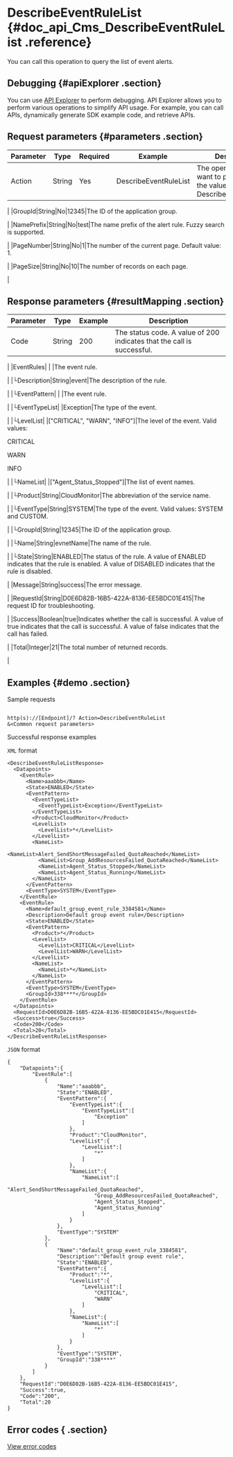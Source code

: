 # DescribeEventRuleList {#doc_api_Cms_DescribeEventRuleList .reference}

You can call this operation to query the list of event alerts.

## Debugging {#apiExplorer .section}

You can use [API Explorer](https://api.aliyun.com/#product=Cms&api=DescribeEventRuleList) to perform debugging. API Explorer allows you to perform various operations to simplify API usage. For example, you can call APIs, dynamically generate SDK example code, and retrieve APIs.

## Request parameters {#parameters .section}

|Parameter|Type|Required|Example|Description|
|---------|----|--------|-------|-----------|
|Action|String|Yes|DescribeEventRuleList|The operation that you want to perform. Set the value to DescribeEventRuleList.

 |
|GroupId|String|No|12345|The ID of the application group.

 |
|NamePrefix|String|No|test|The name prefix of the alert rule. Fuzzy search is supported.

 |
|PageNumber|String|No|1|The number of the current page. Default value: 1.

 |
|PageSize|String|No|10|The number of records on each page.

 |

## Response parameters {#resultMapping .section}

|Parameter|Type|Example|Description|
|---------|----|-------|-----------|
|Code|String|200|The status code. A value of 200 indicates that the call is successful.

 |
|EventRules| | |The event rule.

 |
|└Description|String|event|The description of the rule.

 |
|└EventPattern| | |The event rule.

 |
|└EventTypeList| |Exception|The type of the event.

 |
|└LevelList| |\["CRITICAL", "WARN", "INFO"\]|The level of the event. Valid values:

 CRITICAL

 WARN

 INFO

 |
|└NameList| |\["Agent\_Status\_Stopped"\]|The list of event names.

 |
|└Product|String|CloudMonitor|The abbreviation of the service name.

 |
|└EventType|String|SYSTEM|The type of the event. Valid values: SYSTEM and CUSTOM.

 |
|└GroupId|String|12345|The ID of the application group.

 |
|└Name|String|evnetName|The name of the rule.

 |
|└State|String|ENABLED|The status of the rule. A value of ENABLED indicates that the rule is enabled. A value of DISABLED indicates that the rule is disabled.

 |
|Message|String|success|The error message.

 |
|RequestId|String|D0E6D82B-16B5-422A-8136-EE5BDC01E415|The request ID for troubleshooting.

 |
|Success|Boolean|true|Indicates whether the call is successful. A value of true indicates that the call is successful. A value of false indicates that the call has failed.

 |
|Total|Integer|21|The total number of returned records.

 |

## Examples {#demo .section}

Sample requests

``` {#request_demo}

http(s)://[Endpoint]/? Action=DescribeEventRuleList
&<Common request parameters>

```

Successful response examples

`XML` format

``` {#xml_return_success_demo}
<DescribeEventRuleListResponse>
  <Datapoints> 
    <EventRule>
      <Name>aaabbb</Name>
      <State>ENABLED</State>
      <EventPattern>
        <EventTypeList>
          <EventTypeList>Exception</EventTypeList>
        </EventTypeList>
        <Product>CloudMonitor</Product>
        <LevelList>
          <LevelList>*</LevelList>
        </LevelList>
        <NameList>
          <NameList>Alert_SendShortMessageFailed_QuotaReached</NameList>
          <NameList>Group_AddResourcesFailed_QuotaReached</NameList>
          <NameList>Agent_Status_Stopped</NameList>
          <NameList>Agent_Status_Running</NameList>
        </NameList>
      </EventPattern>
      <EventType>SYSTEM</EventType>
    </EventRule> 
    <EventRule>
      <Name>default_group_event_rule_3384581</Name>
      <Description>Default group event rule</Description>
      <State>ENABLED</State>
      <EventPattern>
        <Product>*</Product>
        <LevelList>
          <LevelList>CRITICAL</LevelList>
          <LevelList>WARN</LevelList>
        </LevelList>
        <NameList>
          <NameList>*</NameList>
        </NameList>
      </EventPattern>
      <EventType>SYSTEM</EventType>
      <GroupId>338****</GroupId>
    </EventRule>
  </Datapoints> 
  <RequestId>D0E6D82B-16B5-422A-8136-EE5BDC01E415</RequestId>
  <Success>true</Success> 
  <Code>200</Code>
  <Total>20</Total>
</DescribeEventRuleListResponse>

```

`JSON` format

``` {#json_return_success_demo}
{
	"Datapoints":{
		"EventRule":[
			{
				"Name":"aaabbb",
				"State":"ENABLED",
				"EventPattern":{
					"EventTypeList":{
						"EventTypeList":[
							"Exception"
						]
					},
					"Product":"CloudMonitor",
					"LevelList":{
						"LevelList":[
							"*"
						]
					},
					"NameList":{
						"NameList":[
							"Alert_SendShortMessageFailed_QuotaReached",
							"Group_AddResourcesFailed_QuotaReached",
							"Agent_Status_Stopped",
							"Agent_Status_Running"
						]
					}
				},
				"EventType":"SYSTEM"
			},
			{
				"Name":"default_group_event_rule_3384581",
				"Description":"Default group event rule",
				"State":"ENABLED",
				"EventPattern":{
					"Product":"*",
					"LevelList":{
						"LevelList":[
							"CRITICAL",
							"WARN"
						]
					},
					"NameList":{
						"NameList":[
							"*"
						]
					}
				},
				"EventType":"SYSTEM",
				"GroupId":"338****"
			}
		]
	},
	"RequestId":"D0E6D82B-16B5-422A-8136-EE5BDC01E415",
	"Success":true,
	"Code":"200",
	"Total":20
}
```

## Error codes { .section}

[View error codes](https://error-center.aliyun.com/status/product/Cms)

